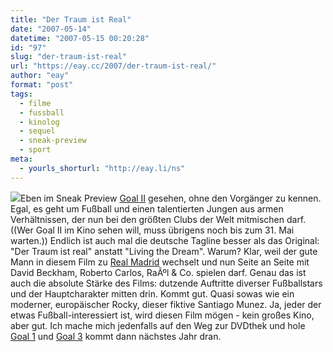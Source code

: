 ```yaml
---
title: "Der Traum ist Real"
date: "2007-05-14"
datetime: "2007-05-15 00:20:28"
id: "97"
slug: "der-traum-ist-real"
url: "https://eay.cc/2007/der-traum-ist-real/"
author: "eay"
format: "post"
tags:
  - filme
  - fussball
  - kinolog
  - sequel
  - sneak-preview
  - sport
meta:
  - yourls_shorturl: "http://eay.li/ns"
---
```


![](/uploads/2007/goal2.jpg)Eben im Sneak Preview [Goal II](http://www.imdb.com/title/tt0473360/) gesehen, ohne den Vorgänger zu kennen. Egal, es geht um Fußball und einen talentierten Jungen aus armen Verhältnissen, der nun bei den größten Clubs der Welt mitmischen darf. ((Wer Goal II im Kino sehen will, muss übrigens noch bis zum 31. Mai warten.)) Endlich ist auch mal die deutsche Tagline besser als das Original: "Der Traum ist real" anstatt "Living the Dream". Warum? Klar, weil der gute Mann in diesem Film zu [Real Madrid](http://de.wikipedia.org/wiki/Real_Madrid) wechselt und nun Seite an Seite mit David Beckham, Roberto Carlos, RaÃºl & Co. spielen darf. Genau das ist auch die absolute Stärke des Films: dutzende Auftritte diverser Fußballstars und der Hauptcharakter mitten drin. Kommt gut. Quasi sowas wie ein moderner, europäischer Rocky, dieser fiktive Santiago Munez. Ja, jeder der etwas Fußball-interessiert ist, wird diesen Film mögen - kein großes Kino, aber gut. Ich mache mich jedenfalls auf den Weg zur DVDthek und hole [Goal 1](http://www.amazon.de/exec/obidos/ASIN/B000EMSGK0/eayznet-21) und [Goal 3](http://www.imdb.com/title/tt0499487/) kommt dann nächstes Jahr dran.
